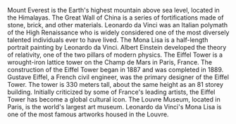 Mount Everest is the Earth's highest mountain above sea level, located in the Himalayas.
The Great Wall of China is a series of fortifications made of stone, brick, and other materials.
Leonardo da Vinci was an Italian polymath of the High Renaissance who is widely considered one of the most diversely talented individuals ever to have lived.
The Mona Lisa is a half-length portrait painting by Leonardo da Vinci.
Albert Einstein developed the theory of relativity, one of the two pillars of modern physics.
The Eiffel Tower is a wrought-iron lattice tower on the Champ de Mars in Paris, France.
The construction of the Eiffel Tower began in 1887 and was completed in 1889.
Gustave Eiffel, a French civil engineer, was the primary designer of the Eiffel Tower.
The tower is 330 meters tall, about the same height as an 81 storey building.
Initially criticized by some of France's leading artists, the Eiffel Tower has become a global cultural icon.
The Louvre Museum, located in Paris, is the world's largest art museum.
Leonardo da Vinci's Mona Lisa is one of the most famous artworks housed in the Louvre.